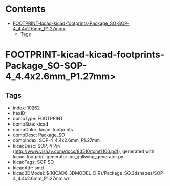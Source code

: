 



Contents
========

* [FOOTPRINT-kicad-kicad-footprints-Package_SO-SOP-4_4.4x2.6mm_P1.27mm>](#footprint-kicad-kicad-footprints-package_so-sop-4_44x26mm_p127mm)
	* [Tags](#tags)

# FOOTPRINT-kicad-kicad-footprints-Package_SO-SOP-4_4.4x2.6mm_P1.27mm>

## Tags

- index: 10262
- hexID: 
- oompType: FOOTPRINT
- oompSize: kicad
- oompColor: kicad-footprints
- oompDesc: Package_SO
- oompIndex: SOP-4_4.4x2.6mm_P1.27mm
- kicadDesc: SOP, 4 Pin (http://www.vishay.com/docs/83510/tcmt1100.pdf), generated with kicad-footprint-generator ipc_gullwing_generator.py
- kicadTags: SOP SO
- kicadAttr: smd
- kicad3DModel: ${KICAD6_3DMODEL_DIR}/Package_SO.3dshapes/SOP-4_4.4x2.6mm_P1.27mm.wrl
